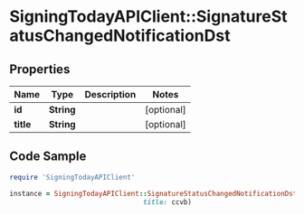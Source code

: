 # SigningTodayAPIClient::SignatureStatusChangedNotificationDst

## Properties

Name | Type | Description | Notes
------------ | ------------- | ------------- | -------------
**id** | **String** |  | [optional] 
**title** | **String** |  | [optional] 

## Code Sample

```ruby
require 'SigningTodayAPIClient'

instance = SigningTodayAPIClient::SignatureStatusChangedNotificationDst.new(id: 20b772dc-5ec2-4ae0-9c06-95238d40c6bc,
                                 title: ccvb)
```


